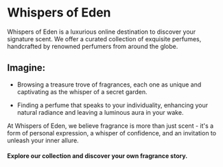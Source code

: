 # Whispers of Eden

Whispers of Eden is a luxurious online destination to discover your signature scent.
We offer a curated collection of exquisite perfumes, handcrafted by renowned perfumers from around the globe.

## Imagine:

- Browsing a treasure trove of fragrances, each one as unique and captivating as the whisper of a secret garden.

- Finding a perfume that speaks to your individuality, enhancing your natural radiance and leaving a luminous aura in your wake.

At Whispers of Eden, we believe fragrance is more than just scent - it's a form of personal expression, a whisper of confidence, and an invitation to unleash your inner allure.

#### Explore our collection and discover your own fragrance story.